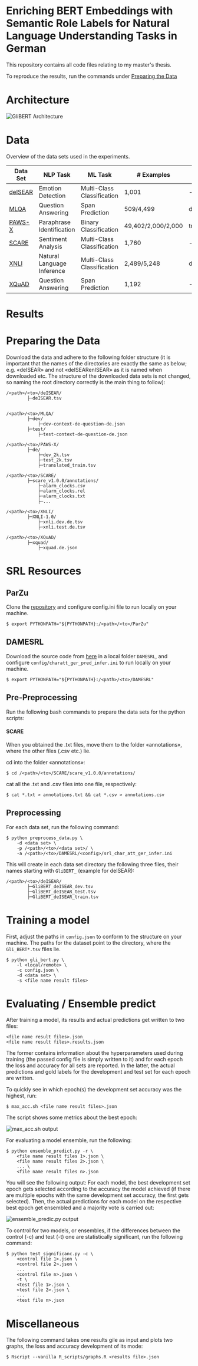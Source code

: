 # Enriching BERT Embeddings with Semantic Role Labels for Natural Language Understanding Tasks in German

This repository contains all code files relating to my master's thesis.

To reproduce the results, run the commands under [Preparing the Data](#preparing-the-data)

# Architecture

![GliBERT Architecture](architecture.png)

# Data

Overview of the data sets used in the experiments.

| Data Set | NLP Task | ML Task | \# Examples | Splits |
| -------- | -------- | ------- | ----------- | ------ |
| [deISEAR](https://www.ims.uni-stuttgart.de/forschung/ressourcen/korpora/deisear/) |  Emotion Detection | Multi-Class Classification  | 1,001 | - |
| [MLQA](https://github.com/facebookresearch/MLQA) | Question Answering | Span Prediction | 509/4,499 | dev/test |
| [PAWS-X](https://github.com/google-research-datasets/paws/tree/master/pawsx) | Paraphrase Identification | Binary Classification | 49,402/2,000/2,000 | train/dev/test |
| [SCARE](http://romanklinger.de/scare/) | Sentiment Analysis | Multi-Class Classification | 1,760 | - |
| [XNLI](https://cims.nyu.edu/~sbowman/xnli/) | Natural Language Inference | Multi-Class Classification |  2,489/5,248 | dev/test |
| [XQuAD](https://github.com/deepmind/xquad) | Question Answering | Span Prediction |  1,192 | - |

<!-- | [SCARE Reviews](http://romanklinger.de/scare/) |  Sentiment Analysis | Multi-Class Classification | 802,860 | - | -->

# Results

# Preparing the Data

Download the data and adhere to the following folder structure (it is important that the names of the directories are exactly the same as below; e.g. «deISEAR» and not «deISEARenISEAR» as it is named when downloaded etc. The structure of the downloaded data sets is not changed, so naming the root directory correctly is the main thing to follow):

	/<path>/<to>/deISEAR/
			├─deISEAR.tsv


	/<path>/<to>/MLQA/
			├─dev/
			    ├─dev-context-de-question-de.json
			├─test/
			    ├─test-context-de-question-de.json

	/<path>/<to>/PAWS-X/
			├─de/
				├─dev_2k.tsv
				├─test_2k.tsv
				├─translated_train.tsv

	/<path>/<to>/SCARE/
			├─scare_v1.0.0/annotations/
				├─alarm_clocks.csv
				├─alarm_clocks.rel
				├─alarm_clocks.txt
				├─...

	/<path>/<to>/XNLI/
			├─XNLI-1.0/
				├─xnli.dev.de.tsv
				├─xnli.test.de.tsv

	/<path>/<to>/XQuAD/
			├─xquad/
				├─xquad.de.json


# SRL Resources

## ParZu

Clone the [repository](https://github.com/rsennrich/ParZu/) and configure
config.ini file to run locally on your machine.

`$ export PYTHONPATH="${PYTHONPATH}:/<path>/<to>/ParZu"`


## DAMESRL

Download the source code from [here](https://liir.cs.kuleuven.be/software_pages/damesrl.php)
in a local folder `DAMESRL`, and configure `config/charatt_ger_pred_infer.ini` to run
locally on your machine.

`$ export PYTHONPATH="${PYTHONPATH}:/<path>/<to>/DAMESRL"`


## Pre-Preprocessing

Run the following bash commands to prepare the data sets for the python scripts:

#### SCARE

When you obtained the .txt files, move them to the folder «annotations», where the other files (.csv etc.) lie.

cd into the folder «annotations»:

`$ cd /<path>/<to>/SCARE/scare_v1.0.0/annotations/`

cat all the .txt and .csv files into one file, respectively:

`$ cat *.txt > annotations.txt && cat *.csv > annotations.csv`

<!-- #### SCARE Reviews

cd into the folder «reviews»:

`$ cd /<path>/<to>/SCARE/scare_v1.0.0_data/reviews/`

cat all the .csv files into one .csv files:

`$ cat *.csv > reviews.csv` -->

## Preprocessing

For each data set, run the following command:

	$ python preprocess_data.py \
		-d <data set> \
		-p /<path>/<to>/<data set>/ \
		-a /<path>/<to>/DAMESRL/<config>/srl_char_att_ger_infer.ini


This will create in each data set directory the following three files, their names starting with `GliBERT_` (example for deISEAR):

    /<path>/<to>/deISEAR/
            ├─GliBERT_deISEAR_dev.tsv
            ├─GliBERT_deISEAR_test.tsv
            ├─GliBERT_deISEAR_train.tsv

# Training a model

First, adjust the paths in `config.json` to conform to the structure on your machine. The paths for the dataset point to the directory, where the `Gli_BERT*.tsv` files lie.

    $ python gli_bert.py \
        -l <local/remote> \
        -c config.json \
        -d <data set> \
        -s <file name result files>

# Evaluating / Ensemble predict

After training a model, its results and actual predictions get written to two files:

    <file name result files>.json
    <file name result files>.results.json

The former contains information about the hyperparameters used during training (the passed config
file is simply written to it) and for each epoch the loss and accuracy for all sets are reported.
In the latter, the actual predictions and gold labels for the development and test set for each epoch
are written.

To quickly see in which epoch(s) the development set accuracy was the highest, run:

    $ max_acc.sh <file name result files>.json

The script shows some metrics about the best epoch:

![max_acc.sh output](miscellaneous/max_acc.png)

For evaluating a model ensemble, run the following:

    $ python ensemble_predict.py -r \
        <file name result files 1>.json \
        <file name result files 2>.json \
        ... \
        <file name result files n>.json

You will see the following output: For each model, the best development set epoch gets selected
according to the accuracy the model achieved (if there are multiple epochs with the same development
set accuracy, the first gets selected). Then, the actual predictions for each model on the respective
best epoch get ensembled and a majority vote is carried out:

![ensemble_predic.py output](miscellaneous/ensemble_predict.png)

To control for two models, or ensembles, if the differences between the control
(-c) and test (-t) one are statistically significant, run the following command:

    $ python test_significanc.py -c \
        <control file 1>.json \
        <control file 2>.json \
        ...
        <control file n>.json \
        -t \
        <test file 1>.json \
        <test file 2>.json \
        ...
        <test file n>.json


# Miscellaneous

The following command takes one results gile as input and plots two graphs, the
loss and accuracy development of its mode:

    $ Rscript --vanilla R_scripts/graphs.R <results file>.json

